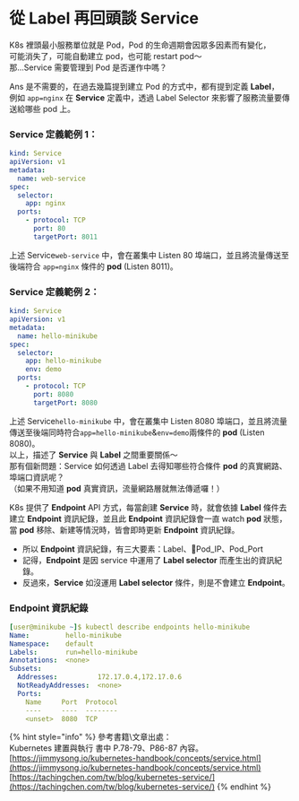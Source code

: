 # 從 Label 再回頭談 Service

K8s 裡頭最小服務單位就是 Pod，Pod 的生命週期會因眾多因素而有變化，  
可能消失了，可能自動建立 pod，也可能 restart pod～  
那...Service 需要管理到 Pod 是否運作中嗎？

Ans 是不需要的，在過去幾篇提到建立 Pod 的方式中，都有提到定義 **Label**，  
例如 `app=nginx` 在 **Service** 定義中，透過 Label Selector 來影響了服務流量要傳送給哪些 pod 上。

### Service 定義範例 1：

```yaml
kind: Service
apiVersion: v1
metadata:
  name: web-service
spec:
  selector:
    app: nginx
  ports:
    - protocol: TCP
      port: 80
      targetPort: 8011
```

上述 Service`web-service` 中，會在叢集中 Listen 80 埠端口，並且將流量傳送至後端符合 `app=nginx` 條件的 **pod** \(Listen 8011\)。

### Service 定義範例 2：

```yaml
kind: Service
apiVersion: v1
metadata:
  name: hello-minikube
spec:
  selector:
    app: hello-minikube
    env: demo
  ports:
    - protocol: TCP
      port: 8080
      targetPort: 8080
```

上述 Service`hello-minikube` 中，會在叢集中 Listen 8080 埠端口，並且將流量傳送至後端同時符合`app=hello-minikube`&`env=demo`兩條件的 **pod** \(Listen 8080\)。  
以上，描述了 **Service** 與 **Label** 之間重要關係～  
那有個新問題：Service 如何透過 Label 去得知哪些符合條件 **pod** 的真實網路、埠端口資訊呢？  
（如果不用知道 **pod** 真實資訊，流量網路層就無法傳遞囉！）

K8s 提供了 **Endpoint** API 方式，每當創建 **Service** 時，就會依據 **Label** 條件去建立 **Endpoint** 資訊紀錄，並且此 **Endpoint** 資訊紀錄會一直 watch **pod** 狀態，當 **pod** 移除、新建等情況時，皆會即時更新 **Endpoint** 資訊紀錄。

* 所以 **Endpoint** 資訊紀錄，有三大要素：Label、Pod\_IP、Pod\_Port
* 記得，**Endpoint** 是因 service 中運用了 **Label selector** 而產生出的資訊紀錄。
* 反過來，**Service** 如沒運用 **Label selector** 條件，則是不會建立 **Endpoint**。

### Endpoint 資訊紀錄

```yaml
[user@minikube ~]$ kubectl describe endpoints hello-minikube
Name:         hello-minikube
Namespace:    default
Labels:       run=hello-minikube
Annotations:  <none>
Subsets:
  Addresses:          172.17.0.4,172.17.0.6
  NotReadyAddresses:  <none>
  Ports:
    Name     Port  Protocol
    ----     ----  --------
    <unset>  8080  TCP
```

{% hint style="info" %}
參考書籍\文章出處：   
Kubernetes 建置與執行 書中 P.78-79、P86-87 內容。  
[https://jimmysong.io/kubernetes-handbook/concepts/service.html](https://jimmysong.io/kubernetes-handbook/concepts/service.html)  
[https://tachingchen.com/tw/blog/kubernetes-service/](https://tachingchen.com/tw/blog/kubernetes-service/)
{% endhint %}

